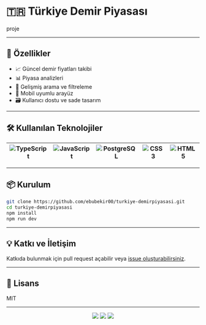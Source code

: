 # 🇹🇷 Türkiye Demir Piyasası

proje

---

## 🚀 Özellikler

- 📈 Güncel demir fiyatları takibi  
- 📊 Piyasa analizleri  
- 🔎 Gelişmiş arama ve filtreleme  
- 📱 Mobil uyumlu arayüz  
- 🗃️ Kullanıcı dostu ve sade tasarım  

---

## 🛠️ Kullanılan Teknolojiler

| ![TypeScript](https://img.shields.io/badge/-TypeScript-3178C6?logo=typescript&logoColor=white&style=flat) | ![JavaScript](https://img.shields.io/badge/-JavaScript-F7DF1E?logo=javascript&logoColor=black&style=flat) | ![PostgreSQL](https://img.shields.io/badge/-PostgreSQL-4169E1?logo=postgresql&logoColor=white&style=flat) | ![CSS3](https://img.shields.io/badge/-CSS3-1572B6?logo=css3&logoColor=white&style=flat) | ![HTML5](https://img.shields.io/badge/-HTML5-E34F26?logo=html5&logoColor=white&style=flat) |
|:-:|:-:|:-:|:-:|:-:|

---

## 📦 Kurulum

```bash
git clone https://github.com/ebubekir00/turkiye-demirpiyasasi.git
cd turkiye-demirpiyasasi
npm install
npm run dev
```

---

## 💡 Katkı ve İletişim

Katkıda bulunmak için pull request açabilir veya [issue oluşturabilirsiniz](https://github.com/ebubekir00/turkiye-demirpiyasasi/issues).

---

## 📄 Lisans

MIT

---

<p align="center">
  <img src="https://img.shields.io/github/languages/top/ebubekir00/turkiye-demirpiyasasi?logo=github&style=flat-square" />
  <img src="https://img.shields.io/github/repo-size/ebubekir00/turkiye-demirpiyasasi?style=flat-square" />
  <img src="https://img.shields.io/github/license/ebubekir00/turkiye-demirpiyasasi?style=flat-square" />
</p>

